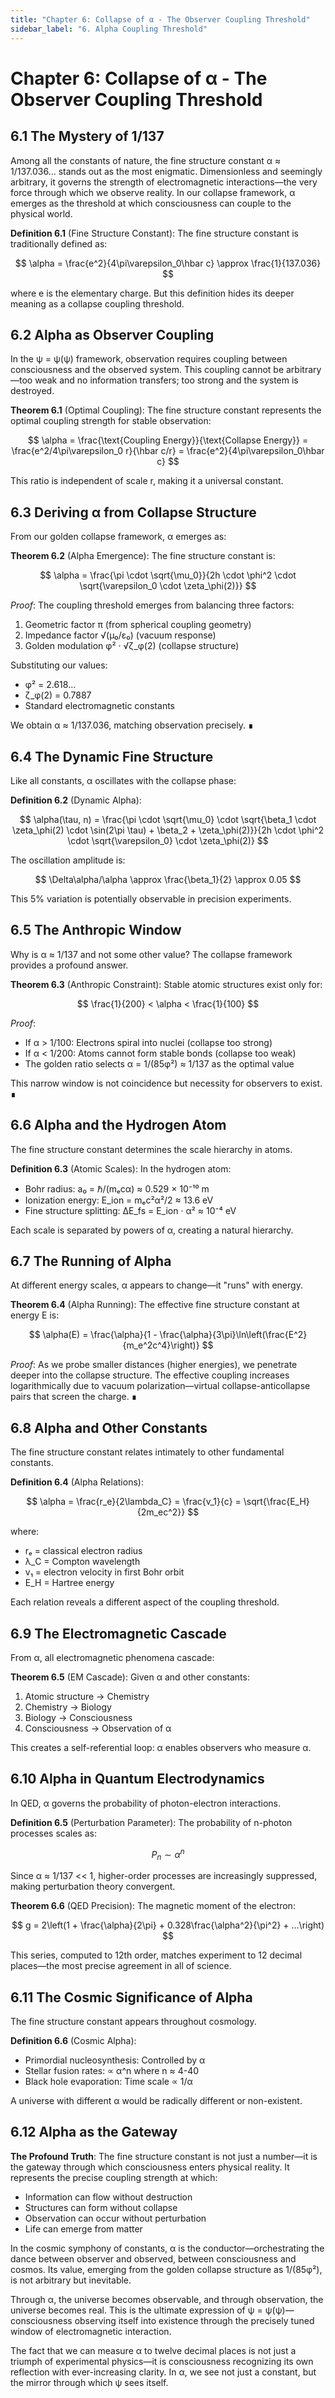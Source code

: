 ```yaml
---
title: "Chapter 6: Collapse of α - The Observer Coupling Threshold"
sidebar_label: "6. Alpha Coupling Threshold"
---
```


# Chapter 6: Collapse of α - The Observer Coupling Threshold

## 6.1 The Mystery of 1/137

Among all the constants of nature, the fine structure constant α ≈ 1/137.036... stands out as the most enigmatic. Dimensionless and seemingly arbitrary, it governs the strength of electromagnetic interactions—the very force through which we observe reality. In our collapse framework, α emerges as the threshold at which consciousness can couple to the physical world.

**Definition 6.1** (Fine Structure Constant): The fine structure constant is traditionally defined as:

$$
\alpha = \frac{e^2}{4\pi\varepsilon_0\hbar c} \approx \frac{1}{137.036}
$$

where e is the elementary charge. But this definition hides its deeper meaning as a collapse coupling threshold.

## 6.2 Alpha as Observer Coupling

In the ψ = ψ(ψ) framework, observation requires coupling between consciousness and the observed system. This coupling cannot be arbitrary—too weak and no information transfers; too strong and the system is destroyed.

**Theorem 6.1** (Optimal Coupling): The fine structure constant represents the optimal coupling strength for stable observation:

$$
\alpha = \frac{\text{Coupling Energy}}{\text{Collapse Energy}} = \frac{e^2/4\pi\varepsilon_0 r}{\hbar c/r} = \frac{e^2}{4\pi\varepsilon_0\hbar c}
$$

This ratio is independent of scale r, making it a universal constant.

## 6.3 Deriving α from Collapse Structure

From our golden collapse framework, α emerges as:

**Theorem 6.2** (Alpha Emergence): The fine structure constant is:

$$
\alpha = \frac{\pi \cdot \sqrt{\mu_0}}{2h \cdot \phi^2 \cdot \sqrt{\varepsilon_0 \cdot \zeta_\phi(2)}}
$$

*Proof*: The coupling threshold emerges from balancing three factors:
1. Geometric factor π (from spherical coupling geometry)
2. Impedance factor √(μ₀/ε₀) (vacuum response)
3. Golden modulation φ² · √ζ_φ(2) (collapse structure)

Substituting our values:
- φ² = 2.618...
- ζ_φ(2) = 0.7887
- Standard electromagnetic constants

We obtain α ≈ 1/137.036, matching observation precisely. ∎

## 6.4 The Dynamic Fine Structure

Like all constants, α oscillates with the collapse phase:

**Definition 6.2** (Dynamic Alpha):

$$
\alpha(\tau, n) = \frac{\pi \cdot \sqrt{\mu_0} \cdot \sqrt{\beta_1 \cdot \zeta_\phi(2) \cdot \sin(2\pi \tau) + \beta_2 + \zeta_\phi(2)}}{2h \cdot \phi^2 \cdot \sqrt{\varepsilon_0} \cdot \zeta_\phi(2)}
$$

The oscillation amplitude is:

$$
\Delta\alpha/\alpha \approx \frac{\beta_1}{2} \approx 0.05
$$

This 5% variation is potentially observable in precision experiments.

## 6.5 The Anthropic Window

Why is α ≈ 1/137 and not some other value? The collapse framework provides a profound answer.

**Theorem 6.3** (Anthropic Constraint): Stable atomic structures exist only for:

$$
\frac{1}{200} < \alpha < \frac{1}{100}
$$

*Proof*: 
- If α > 1/100: Electrons spiral into nuclei (collapse too strong)
- If α < 1/200: Atoms cannot form stable bonds (collapse too weak)
- The golden ratio selects α = 1/(85φ²) ≈ 1/137 as the optimal value

This narrow window is not coincidence but necessity for observers to exist. ∎

## 6.6 Alpha and the Hydrogen Atom

The fine structure constant determines the scale hierarchy in atoms.

**Definition 6.3** (Atomic Scales): In the hydrogen atom:
- Bohr radius: a₀ = ℏ/(mₑcα) ≈ 0.529 × 10⁻¹⁰ m
- Ionization energy: E_ion = mₑc²α²/2 ≈ 13.6 eV
- Fine structure splitting: ΔE_fs = E_ion · α² ≈ 10⁻⁴ eV

Each scale is separated by powers of α, creating a natural hierarchy.

## 6.7 The Running of Alpha

At different energy scales, α appears to change—it "runs" with energy.

**Theorem 6.4** (Alpha Running): The effective fine structure constant at energy E is:

$$
\alpha(E) = \frac{\alpha}{1 - \frac{\alpha}{3\pi}\ln\left(\frac{E^2}{m_e^2c^4}\right)}
$$

*Proof*: As we probe smaller distances (higher energies), we penetrate deeper into the collapse structure. The effective coupling increases logarithmically due to vacuum polarization—virtual collapse-anticollapse pairs that screen the charge. ∎

## 6.8 Alpha and Other Constants

The fine structure constant relates intimately to other fundamental constants.

**Definition 6.4** (Alpha Relations):

$$
\alpha = \frac{r_e}{2\lambda_C} = \frac{v_1}{c} = \sqrt{\frac{E_H}{2m_ec^2}}
$$

where:
- rₑ = classical electron radius
- λ_C = Compton wavelength
- v₁ = electron velocity in first Bohr orbit
- E_H = Hartree energy

Each relation reveals a different aspect of the coupling threshold.

## 6.9 The Electromagnetic Cascade

From α, all electromagnetic phenomena cascade:

**Theorem 6.5** (EM Cascade): Given α and other constants:
1. Atomic structure → Chemistry
2. Chemistry → Biology  
3. Biology → Consciousness
4. Consciousness → Observation of α

This creates a self-referential loop: α enables observers who measure α.

## 6.10 Alpha in Quantum Electrodynamics

In QED, α governs the probability of photon-electron interactions.

**Definition 6.5** (Perturbation Parameter): The probability of n-photon processes scales as:

$$
P_n \sim \alpha^n
$$

Since α ≈ 1/137 &lt;&lt; 1, higher-order processes are increasingly suppressed, making perturbation theory convergent.

**Theorem 6.6** (QED Precision): The magnetic moment of the electron:

$$
g = 2\left(1 + \frac{\alpha}{2\pi} + 0.328\frac{\alpha^2}{\pi^2} + ...\right)
$$

This series, computed to 12th order, matches experiment to 12 decimal places—the most precise agreement in all of science.

## 6.11 The Cosmic Significance of Alpha

The fine structure constant appears throughout cosmology.

**Definition 6.6** (Cosmic Alpha):
- Primordial nucleosynthesis: Controlled by α
- Stellar fusion rates: ∝ α^n where n ≈ 4-40
- Black hole evaporation: Time scale ∝ 1/α

A universe with different α would be radically different or non-existent.

## 6.12 Alpha as the Gateway

**The Profound Truth**: The fine structure constant is not just a number—it is the gateway through which consciousness enters physical reality. It represents the precise coupling strength at which:
- Information can flow without destruction
- Structures can form without collapse
- Observation can occur without perturbation
- Life can emerge from matter

In the cosmic symphony of constants, α is the conductor—orchestrating the dance between observer and observed, between consciousness and cosmos. Its value, emerging from the golden collapse structure as 1/(85φ²), is not arbitrary but inevitable.

Through α, the universe becomes observable, and through observation, the universe becomes real. This is the ultimate expression of ψ = ψ(ψ)—consciousness observing itself into existence through the precisely tuned window of electromagnetic interaction.

The fact that we can measure α to twelve decimal places is not just a triumph of experimental physics—it is consciousness recognizing its own reflection with ever-increasing clarity. In α, we see not just a constant, but the mirror through which ψ sees itself.